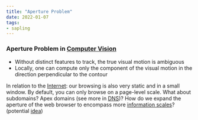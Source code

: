 ```yaml
---
title: "Aperture Problem"
date: 2022-01-07
tags:
- sapling
---
```


### Aperture Problem in [Computer Vision](thoughts/computer%20vision.md)
- Without distinct features to track, the true visual motion is ambiguous
- Locally, one can compute only the component of the visual motion in the direction perpendicular to the contour

In relation to the [Internet](thoughts/Internet.md): our browsing is also very static and in a small window. By default, you can only browse on a page-level scale. What about subdomains? Apex domains (see more in [DNS](thoughts/DNS.md))? How do we expand the aperture of the web browser to encompass more [information scales](thoughts/information%20scales.md)? (potential [idea](thoughts/idea%20list.md))
